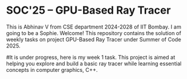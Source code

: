 # SOC'25 – GPU-Based Ray Tracer

This is Abhinav V from CSE department 2024-2028 of IIT Bombay. I am going to be a Sophie.
Welcome! This repository contains the solution of weekly tasks on project GPU-Based Ray Tracer under Summer of Code 2025.

#It is under progress, here is my week 1 task.
This project is aimed at helping you explore and build a basic ray tracer while learning essential concepts in computer graphics, C++.

